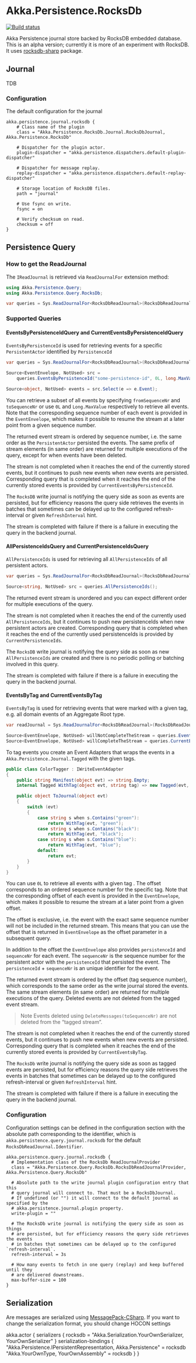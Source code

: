 # Akka.Persistence.RocksDb

[![Build status](https://ci.appveyor.com/api/projects/status/swji9deq1pt89o2h/branch/master?svg=true)](https://ci.appveyor.com/project/ravengerUA/akka-persistence-rocksdb/branch/master)

Akka Persistence journal store backed by RocksDB embedded database. This is an alpha version; currently it is more of an experiment with RocksDB. It uses [rocksdb-sharp](https://github.com/warrenfalk/rocksdb-sharp) package.

## Journal
TDB

### Configuration
The default configuration for the journal
```hocon
akka.persistence.journal.rocksdb {
    # Class name of the plugin
    class = "Akka.Persistence.RocksDb.Journal.RocksDbJournal, Akka.Persistence.RocksDb"

    # Dispatcher for the plugin actor.
    plugin-dispatcher = "akka.persistence.dispatchers.default-plugin-dispatcher"

    # Dispatcher for message replay.
    replay-dispatcher = "akka.persistence.dispatchers.default-replay-dispatcher"

    # Storage location of RocksDB files.
    path = "journal"

    # Use fsync on write.
    fsync = on

    # Verify checksum on read.
    checksum = off
}
```

## Persistence Query
### How to get the ReadJournal
The `IReadJournal` is retrieved via `ReadJournalFor` extension method:
```C#
using Akka.Persistence.Query;
using Akka.Persistence.Query.RocksDb;

var queries = Sys.ReadJournalFor<RocksDbReadJournal>(RocksDbReadJournal.Identifier);
```

### Supported Queries

#### EventsByPersistenceIdQuery and CurrentEventsByPersistenceIdQuery
`EventsByPersistenceId` is used for retrieving events for a specific `PersistentActor` identified by `PersistenceId`
```C#
var queries = Sys.ReadJournalFor<RocksDbReadJournal>(RocksDbReadJournal.Identifier);

Source<EventEnvelope, NotUsed> src = 
    queries.EventsByPersistenceId("some-persistence-id", 0L, long.MaxValue);

Source<object, NotUsed> events = src.Select(e => e.Event);
```
You can retrieve a subset of all events by specifying `fromSequenceNr` and `toSequenceNr` or use `0L` and `Long.MaxValue` respectively to retrieve all events. Note that the corresponding sequence number of each event is provided in the `EventEnvelope`, which makes it possible to resume the stream at a later point from a given sequence number.

The returned event stream is ordered by sequence number, i.e. the same order as the `PersistentActor` persisted the events. The same prefix of stream elements (in same order) are returned for multiple executions of the query, except for when events have been deleted.

The stream is not completed when it reaches the end of the currently stored events, but it continues to push new events when new events are persisted. Corresponding query that is completed when it reaches the end of the currently stored events is provided by `CurrentEventsByPersistenceId`.

The `RocksDB` write journal is notifying the query side as soon as events are persisted, but for efficiency reasons the query side retrieves the events in batches that sometimes can be delayed up to the configured refresh-interval or given `RefreshInterval` hint.

The stream is completed with failure if there is a failure in executing the query in the backend journal.

#### AllPersistenceIdsQuery and CurrentPersistenceIdsQuery
`AllPersistenceIds` is used for retrieving all `AllPersistenceIds` of all persistent actors.
```C#
var queries = Sys.ReadJournalFor<RocksDbReadJournal>(RocksDbReadJournal.Identifier);

Source<string, NotUsed> src = queries.AllPersistenceIds();
```
The returned event stream is unordered and you can expect different order for multiple executions of the query.

The stream is not completed when it reaches the end of the currently used `AllPersistenceIds`, but it continues to push new persistenceIds when new persistent actors are created. Corresponding query that is completed when it reaches the end of the currently used persistenceIds is provided by `CurrentPersistenceIds`.

The `RocksDB` write journal is notifying the query side as soon as new `AllPersistenceIds` are created and there is no periodic polling or batching involved in this query.

The stream is completed with failure if there is a failure in executing the query in the backend journal.

#### EventsByTag and CurrentEventsByTag
`EventsByTag` is used for retrieving events that were marked with a given tag, e.g. all domain events of an Aggregate Root type.

```C#
var readJournal = Sys.ReadJournalFor<RocksDbReadJournal>(RocksDbReadJournal.Identifier);

Source<EventEnvelope, NotUsed> willNotCompleteTheStream = queries.EventsByTag("apple", 0L);
Source<EventEnvelope, NotUsed> willCompleteTheStream = queries.CurrentEventsByTag("apple", 0L);
```

To tag events you create an Event Adapters that wraps the events in a `Akka.Persistence.Journal.Tagged` with the given tags.

```C#
public class ColorTagger : IWriteEventAdapter
{
    public string Manifest(object evt) => string.Empty;
    internal Tagged WithTag(object evt, string tag) => new Tagged(evt, ImmutableHashSet.Create(tag));

    public object ToJournal(object evt)
    {
        switch (evt)
        {
            case string s when s.Contains("green"):
                return WithTag(evt, "green");
            case string s when s.Contains("black"):
                return WithTag(evt, "black");
            case string s when s.Contains("blue"):
                return WithTag(evt, "blue");
            default:
                return evt;
        }
    }
}
```
You can use `0L` to retrieve all events with a given tag . The offset corresponds to an ordered sequence number for the specific tag. Note that the corresponding offset of each event is provided in the `EventEnvelope`, which makes it possible to resume the stream at a later point from a given offset.

The offset is exclusive, i.e. the event with the exact same sequence number will not be included in the returned stream. This means that you can use the offset that is returned in `EventEnvelope` as the offset parameter in a subsequent query.

In addition to the offset the `EventEnvelope` also provides `persistenceId` and `sequenceNr` for each event. The `sequenceNr` is the sequence number for the persistent actor with the `persistenceId` that persisted the event. The `persistenceId` + `sequenceNr` is an unique identifier for the event.

The returned event stream is ordered by the offset (tag sequence number), which corresponds to the same order as the write journal stored the events. The same stream elements (in same order) are returned for multiple executions of the query. Deleted events are not deleted from the tagged event stream.

> Note
> Events deleted using `DeleteMessages(toSequenceNr)` are not deleted from the “tagged stream”.

The stream is not completed when it reaches the end of the currently stored events, but it continues to push new events when new events are persisted. Corresponding query that is completed when it reaches the end of the currently stored events is provided by `CurrentEventsByTag`.

The `RocksDb` write journal is notifying the query side as soon as tagged events are persisted, but for efficiency reasons the query side retrieves the events in batches that sometimes can be delayed up to the configured refresh-interval or given `RefreshInterval` hint.

The stream is completed with failure if there is a failure in executing the query in the backend journal.

### Configuration
Configuration settings can be defined in the configuration section with the absolute path corresponding to the identifier, which is `akka.persistence.query.journal.rocksdb` for the default `RocksDbReadJournal.Identifier`.
```hocon
akka.persistence.query.journal.rocksdb {
  # Implementation class of the RocksDb ReadJournalProvider
  class = "Akka.Persistence.Query.RocksDb.RocksDbReadJournalProvider, Akka.Persistence.Query.RocksDb"
  
  # Absolute path to the write journal plugin configuration entry that this 
  # query journal will connect to. That must be a RocksDbJournal.
  # If undefined (or "") it will connect to the default journal as specified by the
  # akka.persistence.journal.plugin property.
  write-plugin = ""
  
  # The RocksDb write journal is notifying the query side as soon as things
  # are persisted, but for efficiency reasons the query side retrieves the events 
  # in batches that sometimes can be delayed up to the configured `refresh-interval`.
  refresh-interval = 3s
  
  # How many events to fetch in one query (replay) and keep buffered until they
  # are delivered downstreams.
  max-buffer-size = 100
}
```

## Serialization
Are messages are serialized using [MessagePack-CSharp](https://github.com/neuecc/MessagePack-CSharp). If you want to change the serialization format, you should change HOCON settings

akka.actor {
  serializers {
    rocksdb = "Akka.Serialization.YourOwnSerializer, YourOwnSerializer"
  }
  serialization-bindings {
    "Akka.Persistence.IPersistentRepresentation, Akka.Persistence" = rocksdb
    "Akka.YourOwnType, YourOwnAssembly" = rocksdb
  }
}